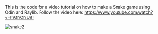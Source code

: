 This is the code for a video tutorial on how to make a Snake game using Odin and Raylib. Follow the video here: https://www.youtube.com/watch?v=lfiQNCNUifI

![snake2](https://github.com/user-attachments/assets/a413687f-2878-4768-8b03-7abb62183c1e)

